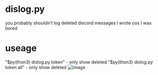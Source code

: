 # dislog.py
you probably shouldn't log deleted discord messages I wrote cos I was bored

# useage
"$py(thon3) dislog.py token" - only show deleted  
"$py(thon3) dislog.py token all" - only show deleted
![image](https://github.com/witchdocsec/dislog.py/assets/107813117/543fea57-b827-4ef3-b93e-6c4a6e87c7e4)
